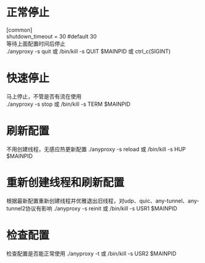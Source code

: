 # 正常停止
[common]  
    shutdown_timeout = 30    #default 30  
等待上面配置时间后停止  
./anyproxy -s quit 或 /bin/kill -s QUIT $MAINPID  或 ctrl_c(SIGINT)   

# 快速停止
马上停止，不管是否有流在使用  
./anyproxy -s stop 或 /bin/kill -s TERM $MAINPID  

# 刷新配置
不用创建线程，无感应热更新配置
./anyproxy -s reload 或 /bin/kill -s HUP $MAINPID  

# 重新创建线程和刷新配置
根据最新配置重新创建线程并优雅退出旧线程，对udp、quic、any-tunnel、any-tunnel2协议有影响
./anyproxy -s reinit 或 /bin/kill -s USR1 $MAINPID  

# 检查配置
检查配置是否能正常使用
./anyproxy -t 或 /bin/kill -s USR2 $MAINPID  